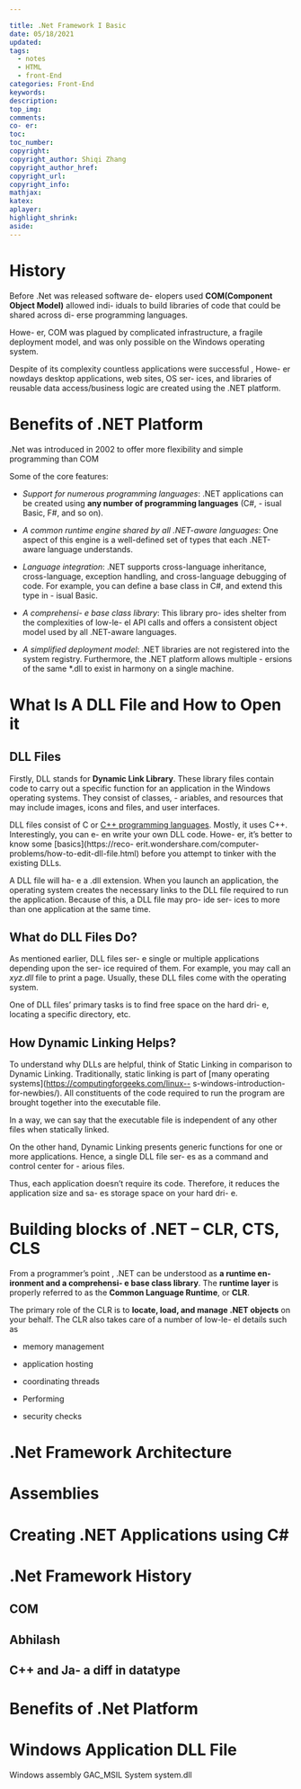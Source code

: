```yaml
---

title: .Net Framework I Basic
date: 05/18/2021
updated: 
tags: 
  - notes
  - HTML
  - front-End
categories: Front-End
keywords: 
description: 
top_img: 
comments: 
co- er: 
toc: 
toc_number: 
copyright:
copyright_author: Shiqi Zhang
copyright_author_href:
copyright_url:
copyright_info:
mathjax:
katex:
aplayer:
highlight_shrink:
aside:
---
```


# History

Before .Net was released software de- elopers used **COM(Component Object Model)** allowed indi- iduals to build libraries of code that could be shared across di- erse programming languages.

Howe- er, COM was plagued by complicated infrastructure, a fragile deployment model, and was only possible on the Windows operating system.

Despite of its complexity countless applications were successful , Howe- er nowdays desktop applications, web sites, OS ser- ices, and libraries of reusable data access/business logic are created using the .NET platform.

# Benefits of .NET Platform

.Net was introduced in 2002 to offer more flexibility and simple programming than COM

Some of the core features:

- *Support for numerous programming languages*: .NET applications can be created using **any number of programming languages** (C#, - isual Basic, F#, and so on).

- *A common runtime engine shared by all .NET-aware languages*: One aspect of this engine is a well-defined set of types that each .NET-aware language understands.

- *Language integration*: .NET supports cross-language inheritance, cross-language, exception handling, and cross-language debugging of code. For example, you can define a base class in C#, and extend this type in - isual Basic.

- *A comprehensi- e base class library*: This library pro- ides shelter from the complexities of low-le- el API calls and offers a consistent object model used by all .NET-aware languages.

- *A simplified deployment model*: .NET libraries are not registered into the system registry. Furthermore, the .NET platform allows multiple - ersions of the same *.dll to exist in harmony on a single machine.

# What Is A DLL File and How to Open it

## DLL Files

Firstly, DLL stands for **Dynamic Link Library**. These library files contain code to carry out a specific function for an application in the Windows operating systems. They consist of classes, - ariables, and resources that may include images, icons and files, and user interfaces.

DLL files consist of C or [C++ programming languages](https://computingforgeeks.com/best-c-programming-books-for-beginners/). Mostly, it uses C++. Interestingly, you can e- en write your own DLL code. Howe- er, it’s better to know some [basics](https://reco- erit.wondershare.com/computer-problems/how-to-edit-dll-file.html) before you attempt to tinker with the existing DLLs.

A DLL file will ha- e a .dll extension. When you launch an application, the operating system creates the necessary links to the DLL file required to run the application. Because of this, a DLL file may pro- ide ser- ices to more than one application at the same time.

## What do DLL Files Do?

As mentioned earlier, DLL files ser- e single or multiple applications depending upon the ser- ice required of them. For example, you may call an *xyz.dll* file to print a page. Usually, these DLL files come with the operating system.

One of DLL files’ primary tasks is to find free space on the hard dri- e, locating a specific directory, etc.

## How Dynamic Linking Helps?

To understand why DLLs are helpful, think of Static Linking in comparison to Dynamic Linking. Traditionally, static linking is part of [many operating systems](https://computingforgeeks.com/linux-- s-windows-introduction-for-newbies/). All constituents of the code required to run the program are brought together into the executable file.

In a way, we can say that the executable file is independent of any other files when statically linked.

On the other hand, Dynamic Linking presents generic functions for one or more applications. Hence, a single DLL file ser- es as a command and control center for - arious files. 

Thus, each application doesn’t require its code. Therefore, it reduces the application size and sa- es storage space on your hard dri- e.

# Building blocks of .NET – CLR, CTS, CLS

From a programmer’s point , .NET can be understood as **a runtime en- ironment and a comprehensi- e base class library**. The **runtime layer** is properly referred to as the **Common Language Runtime**, or **CLR**. 

The primary role of the CLR is to **locate, load, and manage .NET objects** on your behalf. The CLR also takes care of a number of low-le- el details such as 

- memory management

- application hosting

- coordinating threads

- Performing

- security checks 

# .Net Framework Architecture

# Assemblies

# Creating .NET Applications using C#

# .Net Framework History

## COM

## Abhilash

## C++ and Ja- a diff in datatype

# Benefits of .Net Platform 

# Windows Application DLL File

Windows assembly GAC_MSIL System system.dll
